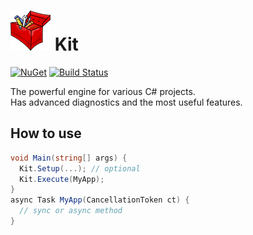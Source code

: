 # [![Kit project](https://raw.githubusercontent.com/chubrik/Kit/master/icon.png)](#) Kit
[![NuGet](https://img.shields.io/nuget/v/Kit.svg)](https://www.nuget.org/packages/Kit/) [![Build Status](https://travis-ci.org/chubrik/Kit.svg?branch=master)](https://travis-ci.org/chubrik/Kit)

The powerful engine for various C# projects.<br>Has advanced diagnostics and the most useful features.

## How to use
```c#
void Main(string[] args) {
  Kit.Setup(...); // optional
  Kit.Execute(MyApp);
}
async Task MyApp(CancellationToken ct) {
  // sync or async method
}
```
